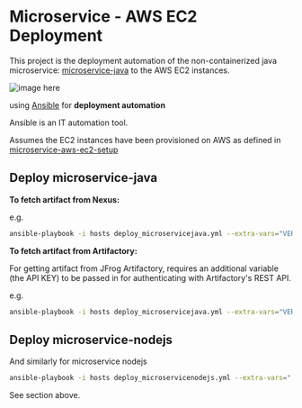 # Microservice - AWS EC2 Deployment

This project is the deployment automation of the non-containerized java microservice: [microservice-java](https://github.com/colinbut/microservice-java.git) to the AWS EC2 instances.

![image here](https://images-for-github-colinbut.s3.eu-west-2.amazonaws.com/microservice-aws-demo/microservice-aws-ec2-deployment.png)

using [Ansible](https://www.ansible.com/) for __deployment automation__

Ansible is an IT automation tool.

Assumes the EC2 instances have been provisioned on AWS as defined in [microservice-aws-ec2-setup](https://github.com/colinbut/microservice-aws-ec2-setup.git)


## Deploy microservice-java

__To fetch artifact from Nexus:__

e.g.
```bash
ansible-playbook -i hosts deploy_microservicejava.yml --extra-vars="VERSION=1.0.0-SNAPSHOT, REPOSITORY=NEXUS"
```

__To fetch artifact from Artifactory:__

For getting artifact from JFrog Artifactory, requires an additional variable (the API KEY) to be passed in for authenticating with Artifactory's REST API.

e.g. 
```bash
ansible-playbook -i hosts deploy_microservicejava.yml --extra-vars="VERSION=1.0.0-SNAPSHOT, REPOSITORY=ARTIFACTORY, ARTIFACTORY_API_KEY=[your API KEY]"
```

## Deploy microservice-nodejs

And similarly for microservice nodejs

```bash
ansible-playbook -i hosts deploy_microservicenodejs.yml --extra-vars="...."
```

See section above.

